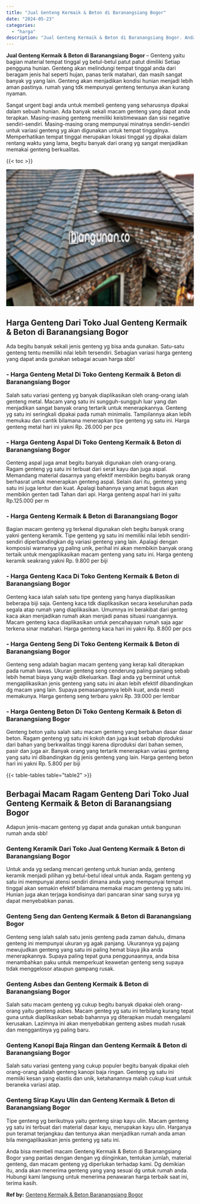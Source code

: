 ```yaml
---
title: "Jual Genteng Kermaik & Beton di Baranangsiang Bogor"
date: "2024-05-23"
categories: 
  - "harga"
description: "Jual Genteng Kermaik & Beton di Baranangsiang Bogor. Anda bisa membeli macam Genteng Kermaik & Beton di Baranangsiang Bogor yang pantas dengan dengan yg diin..."
---
```


**Jual Genteng Kermaik & Beton di Baranangsiang Bogor** – Genteng yaitu bagian material tempat tinggal yg betul-betul patut patut dimiliki Setiap pengguna hunian. Genteng akan melindungi tempat tinggal anda dari beragam jenis hal seperti hujan, panas terik matahari, dan masih sangat banyak yg yang lain. Genteng akan menjadikan kondisi hunian menjadi lebih aman pastinya. rumah yang tdk mempunyai genteng tentunya akan kurang nyaman.

Sangat urgent bagi anda untuk membeli genteng yang seharusnya dipakai dalam sebuah hunian. Ada banyak sekali macam genteng yang dapat anda terapkan. Masing-masing genteng memiliki keistimewaan dan sisi negative sendiri-sendiri. Masing-masing orang mempunyai minatnya sendiri-sendiri untuk variasi genteng yg akan digunakan untuk tempat tinggalnya. Memperhatikan tempat tinggal merupakan lokasi tinggal yg dipakai dalam rentang waktu yang lama, begitu banyak dari orang yg sangat menjadikan memakai genteng berkualitas.

{{< toc >}}

![Jual Genteng Kermaik & Beton di Baranangsiang Bogor](/images/genteng-minimalis-murah19.png)

## Harga Genteng Dari Toko Jual Genteng Kermaik & Beton di Baranangsiang Bogor

Ada begitu banyak sekali jenis genteng yg bisa anda gunakan. Satu-satu genteng tentu memiliki nilai lebih tersendiri. Sebagian variasi harga genteng yang dapat anda gunakan sebagai acuan harga sbb!

### \- Harga Genteng Metal Di Toko Genteng Kermaik & Beton di Baranangsiang Bogor

Salah satu variasi genteng yg banyak diaplikasikan oleh orang-orang ialah genteng metal. Macam yang satu ini sungguh-sungguh luar yang dan menjadikan sangat banyak orang tertarik untuk menerapkannya. Genteng yg satu ini seringkali dipakai pada rumah minimalis. Tampilannya akan lebih memukau dan cantik bilamana menerapkan tipe genteng yg satu ini. Harga genteng metal hari ini yakni Rp. 26.000 per pcs

### \- Harga Genteng Aspal Di Toko Genteng Kermaik & Beton di Baranangsiang Bogor

Genteng aspal juga amat begitu banyak digunakan oleh orang-orang. Ragam genteng yg satu ini terbuat dari serat kayu dan juga aspal. Memandang material dasarnya yang efektif membikin begitu banyak orang berhasrat untuk menerapkan genteng aspal. Selain dari itu, genteng yang satu ini juga lentur dan kuat. Apalagi bahannya yang amat bagus akan membikin genten tadi Tahan dari api. Harga genteng aspal hari ini yaitu Rp.125.000 per m

### \- Harga Genteng Kermaik & Beton di Baranangsiang Bogor

Bagian macam genteng yg terkenal digunakan oleh begitu banyak orang yakni genteng keramik. Tipe genteng yg satu ini memiliki nilai lebih sendiri-sendiri diperbandingkan dg variasi genteng yang lain. Apalagi dengan komposisi warnanya yg paling unik, perihal ini akan membikin banyak orang tertaik untuk mengaplikasikan macam genteng yang satu ini. Harga genteng keramik seakrang yakni Rp. 9.800 per biji

### \- Harga Genteng Kaca Di Toko Genteng Kermaik & Beton di Baranangsiang Bogor

Genteng kaca ialah salah satu tipe genteng yang hanya diaplikasikan beberapa biji saja. Genteng kaca tdk diaplikasikan secara keseluruhan pada segala atap rumah yang diaplikasikan. Umumnya ini berakibat dari genteg kaca akan menjadikan rumah akan menjadi panas situasi ruangannya. Macam genteng kaca diaplikasikan untuk pencahayaan rumah saja agar terkena sinar matahari. Harga genteng kaca hari ini yakni Rp. 8.800 per pcs

### \- Harga Genteng Seng Di Toko Genteng Kermaik & Beton di Baranangsiang Bogor

Genteng seng adalah bagian macam genteng yang kerap kali diterapkan pada rumah lawas. Ukuran genteng seng cenderung paling panjang sebab lebih hemat biaya yang wajib dikeluarkan. Bagi anda yg berminat untuk mengaplikasikan jenis genteng yang satu ini akan lebih efektif dibandingkan dg macam yang lain. Supaya pemasangannya lebih kuat, anda mesti memakunya. Harga genteng seng terbaru yakni Rp. 39.000 per lembar

### \- Harga Genteng Beton Di Toko Genteng Kermaik & Beton di Baranangsiang Bogor

Genteng beton yaitu salah satu macam genteng yang berbahan dasar dasar beton. Ragam genteng yg satu ini kokoh dan juga kuat sebab diproduksi dari bahan yang berkwalitas tinggi karena diproduksi dari bahan semen, pasir dan juga air. Banyak orang yang tertarik menerapkan variasi genteng yang satu ini dibandingkan dg jenis genteng yang lain. Harga genteng beton hari ini yakni Rp. 5.800 per biji

{{< table-tables table="table2" >}}

## Berbagai Macam Ragam Genteng Dari Toko Jual Genteng Kermaik & Beton di Baranangsiang Bogor

Adapun jenis-macam genteng yg dapat anda gunakan untuk bangunan rumah anda sbb!

### Genteng Keramik Dari Toko Jual Genteng Kermaik & Beton di Baranangsiang Bogor

Untuk anda yg sedang mencari genteng untuk hunian anda, genteng keramik menjadi pilihan yg betul-betul ideal untuk anda. Ragam genteng yg satu ini mempunyai atensi sendiri dimana anda yang mempunyai tempat tinggal akan semakin efektif bilamana memakai macam genteng yg satu ini. Hunian juga akan terjaga kondisinya dari pancaran sinar sang surya yg dapat menyebabkan panas.

### Genteng Seng dan Genteng Kermaik & Beton di Baranangsiang Bogor

Genteng seng ialah salah satu jenis genteng pada zaman dahulu, dimana genteng ini mempunyai ukuran yg agak panjang. Ukurannya yg pajang mewujudkan genteng yang satu ini paling hemat biaya jika anda menerapkannya. Supaya paling tepat guna penggunaannya, anda bisa menambahkan paku untuk memperkuat keawetan genteng seng supaya tidak menggelosor ataupun gampang rusak.

### Genteng Asbes dan Genteng Kermaik & Beton di Baranangsiang Bogor

Salah satu macam genteng yg cukup begitu banyak dipakai oleh orang-orang yaitu genteng asbes. Macam genteg yg satu ini terbilang kurang tepat guna untuk diaplikasikan sebab bahannya yg diterapkan mudah mengalami kerusakan. Lazimnya ini akan menyebabkan genteng asbes mudah rusak dan menggantinya yg paling baru.

### Genteng Kanopi Baja Ringan dan Genteng Kermaik & Beton di Baranangsiang Bogor

Salah satu variasi genteng yang cukup populer begitu banyak dipakai oleh orang-orang adalah genteng kanopi baja ringan. Genteng yg satu ini memiiki kesan yang elastis dan unik, ketahanannya malah cukup kuat untuk beraneka variasi atap.

### Genteng Sirap Kayu Ulin dan Genteng Kermaik & Beton di Baranangsiang Bogor

Tipe genteng yg berikutnya yaitu genteng sirap kayu ulin. Macam genteng yg satu ini terbuat dari material dasar kayu, merupakan kayu ulin. Harganya pun teramat terjangkau dan tentunya akan menjadikan rumah anda aman bila mengaplikasikan jenis genteng yg satu ini.

Anda bisa membeli macam Genteng Kermaik & Beton di Baranangsiang Bogor yang pantas dengan dengan yg diinginkan, tentukan jumlah, material genteng, dan macam genteng yg diperlukan terhadap kami. Dg demikian itu, anda akan menerima genteng yang yang sesuai dg untuk rumah anda. Hubungi kami langsung untuk menerima penawaran harga terbaik saat ini, terima kasih.

**Ref by:**  [Genteng Kermaik & Beton  Baranangsiang Bogor](https://id.wikipedia.org/wiki/Genteng)
